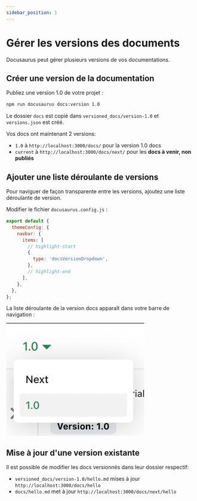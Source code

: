 ```yaml
---
sidebar_position: 1
---
```


# Gérer les versions des documents

Docusaurus peut gérer plusieurs versions de vos documentations.

## Créer une version de la documentation

Publiez une version 1.0 de votre projet :

```bash
npm run docusaurus docs:version 1.0
```

Le dossier `docs` est copié dans `versioned_docs/version-1.0` et `versions.json` est créé.

Vos docs ont maintenant 2 versions:

- `1.0` à `http://localhost:3000/docs/` pour la version 1.0 docs
- `current` à `http://localhost:3000/docs/next/` pour les **docs à venir, non publiés**

## Ajouter une liste déroulante de versions

Pour naviguer de façon transparente entre les versions, ajoutez une liste déroulante de version.

Modifier le fichier `docusaurus.config.js` :

```js title="docusaurus.config.js"
export default {
  themeConfig: {
    navbar: {
      items: [
        // highlight-start
        {
          type: 'docsVersionDropdown',
        },
        // highlight-end
      ],
    },
  },
};
```

La liste déroulante de la version docs apparaît dans votre barre de navigation :

![Docs Version Dropdown](./img/docsVersionDropdown.png)

## Mise à jour d'une version existante

Il est possible de modifier les docs versionnés dans leur dossier respectif:

- `versioned_docs/version-1.0/hello.md` mises à jour `http://localhost:3000/docs/hello`
- `docs/hello.md` met à jour `http://localhost:3000/docs/next/hello`
